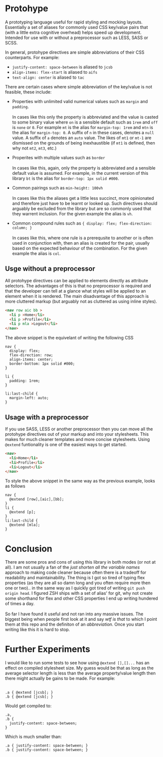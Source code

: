 # Protohype
A prototyping language useful for rapid styling and mocking layouts. Essentially a set of aliases for commonly used CSS key/value pairs that (with a little extra cognitive overhead) helps speed up development. Intended for use with or without a preprocessor such as LESS, SASS or SCSS.

In general, protohype directives are simple abbreviations of their CSS counterparts. For example:<br>

- `justify-content: space-between` is aliased to `jcsb`
- `align-items: flex-start` is aliased to `aifs`
- `text-align: center` is aliased to `tac`

There are certain cases where simple abbreviation of the key/value is not feasible, these include:<br>

- Properties with unlimited valid numerical values such as `margin` and `padding`.<br><br>
In cases like this only the property is abbreviated and the value is casted to some binary value where `on` is a sensible default such as `1rem` and `off` is `none` or `0`. For example `mt` is the alias for `margin-top: 1rem` and `mtn` is the alias for `margin-top: 0`. A suffix of `n` in these cases, denotes a `null` value. A suffix of `a` denotes an `auto` value. The likes of `mt1` or `mt-1` are dismissed on the grounds of being	inexhaustible (if `mt1` is defined, then why not `mt2`, `mt3`, etc.)

- Properites with multiple values such as `border`<br><br>
In cases like this, again, only the property is abbreviated and a sensible default value is assumed. For example, in the current version of this library `bt` is the alias for `border-top: 1px solid #000`.

- Common pairings such as `min-height: 100vh`<br><br>
In cases like this the aliases get a little less succinct, more opinionated and therefore just have to be learnt or looked up. Such directives should arguably be excluded from the library but are so commonly used that they warrent inclusion. For the given example the alias is `vh`.

- Common compound rules such as `{ display: flex; flex-direction: column; }`<br><br>
In cases like this, where one rule is a prerequsite to another or is often used in conjunction with, then an alias is created for the pair, usually based on the expected behaviour of the combination. For the given example the alias is `col`.


## Usge without a preprocessor
All protohype directives can be applied to elements directly as attribute selectors. The advantages of this is that no preprocessor is required and that the developer can tell at a glance what styles will be applied to an element when it is rendered. The main disadvantage of this approach is more cluttered markup (but arguably not as cluttered as using inline styles).

```html
<nav row aic bb >
  <li p >Home</li>
  <li p >Profile</li>
  <li p mla >Logout</li>
</nav>
```

The above snippet is the equivelant of writing the following CSS

```
nav {
  display: flex;
  flex-direction: row;
  align-items: center;
  border-bottom: 1px solid #000;
}

li {
  padding: 1rem;
}

li:last-child {
  margin-left: auto;
}
```

## Usage with a preprocessor
If you use SASS, LESS or another preprocessor then you can move all the protohype directives out of your markup and into your stylesheets. This makes for much cleaner templates and more concise stylesheets. Using `@extend` funtionality is one of the easiest ways to get started.

```html
<nav>
  <li>Home</li>
  <li>Profile</li>
  <li>Logout</li>
</nav>
```

To style the above snippet in the same way as the previous example, looks as follows

```
nav { 
  @extend [row],[aic],[bb];
}
li {
  @extend [p];
}
li:last-child {
  @extend [mla];
}
```

# Conclusion
There are some pros and cons of using this library in both modes (or not at all). I am not usually a fan of the *just shorten all the variable names* approach to making code cleaner because often there is a tradeoff for readability and maintainability. The thing is I got so tired of typing flex properties (as they are all so damn long and you often require more then one or two).. in the same way as I quickly got tired of writing `git push origin head`. I figured ZSH ships with a set of alias' for git, why not create some shorthand for flex and other CSS properties I end up writing hundered of times a day.<br><br>
So far I have found it useful and not ran into any massive issues. The biggest being when people first look at it and say _wtf is that_ to which I point them at this repo and the definiton of an *abbreviation*. Once you start writing like this it is hard to stop.

# Further Experiments
I would like to run some tests to see how using `@extend [],[]...` has an effect on compiled stylesheet size. My guess would be that as long as the average selector length is less than the average property/value length then there might actually be gains to be made. For example:<br><br>

```
.a { @extend [jcsb]; }
.b { @extend [jcsb]; }
```

Would get compiled to:

```
.a,
.b {
  justify-content: space-between;
}
```

Which is much smaller than:

```
.a { justify-content: space-between; }
.b { justify-content: space-between; }
```
